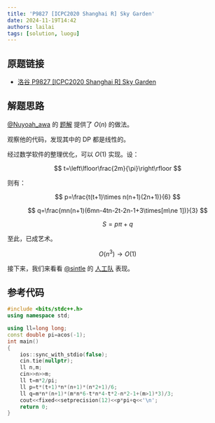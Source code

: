 ```yaml
---
title: 'P9827 [ICPC2020 Shanghai R] Sky Garden'
date: 2024-11-19T14:42
authors: lailai
tags: [solution, luogu]
---
```


## 原题链接

- [洛谷 P9827 [ICPC2020 Shanghai R] Sky Garden](https://www.luogu.com.cn/problem/P9827)

<!-- truncate -->

## 解题思路

[@Nuyoah_awa](https://www.luogu.com.cn/user/551108) 的 [题解](https://www.luogu.com.cn/article/ucxonbjp) 提供了 $O(n)$ 的做法。

观察他的代码，发现其中的 DP 都是线性的。

经过数学软件的整理优化，可以 $O(1)$ 实现。设：

$$
t=\left\lfloor\frac{2m}{\pi}\right\rfloor
$$

则有：

$$
p=\frac{t(t+1)\times n(n+1)(2n+1)}{6}
$$

$$
q=\frac{mn(n+1)(6mn-4tn-2t-2n-1+3\times[m\ne 1])}{3}
$$

$$
S=p\pi+q
$$

至此，已成艺术。

$$
O(n^3)\to O(1)
$$

接下来，我们来看看 [@sintle](https://www.luogu.com.cn/user/681591) 的 [人工队](https://www.luogu.com.cn/article/xcv1fnch) 表现。

## 参考代码

```cpp
#include <bits/stdc++.h>
using namespace std;

using ll=long long;
const double pi=acos(-1);
int main()
{
	ios::sync_with_stdio(false);
	cin.tie(nullptr);
	ll n,m;
	cin>>n>>m;
	ll t=m*2/pi;
	ll p=t*(t+1)*n*(n+1)*(n*2+1)/6;
	ll q=m*n*(n+1)*(m*n*6-t*n*4-t*2-n*2-1+(m>1)*3)/3;
	cout<<fixed<<setprecision(12)<<p*pi+q<<'\n';
	return 0;
}
```
